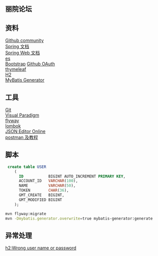 ## 丽院论坛

## 资料
[Github community](https://github.com/1632409540/community)  
[Spring 文档](https://spring.io/guides)  
[Spring Web 文档](https://spring.io/guides/gs/serving-web-content/)  
[es](https://elasticsearch.cn/explore)  
[Bootstrap](https://www.bootcss.com/)
[Github OAuth](https://developer.github.com/apps/building-oauth-apps/creating-an-oauth-app/)  
[thymeleaf](https://www.thymeleaf.org/)  
[H2](http://www.h2database.com/html/main.html)  
[MyBatis Generator](http://mybatis.org/generator/)  

## 工具
[Git](https://git-scm.com/)  
[Visual Paradigm](https://www.visual-paradigm.com)  
[flyway](https://flywaydb.org/)  
[lombok](https://projectlombok.org/)  
[JSON Editor Online](http://jsoneditoronline.org/#left=local.vusika)  
[postman 及教程](https://www.jianshu.com/p/97ba64888894)



## 脚本
```sql
 create table USER
    (
      ID           BIGINT AUTO_INCREMENT PRIMARY KEY,
      ACCOUNT_ID   VARCHAR(100),
      NAME         VARCHAR(50),
      TOKEN        CHAR(36),
      GMT_CREATE   BIGINT,
      GMT_MODIFIED BIGINT
    );
```
```bash
mvn flyway:migrate
mvn -Dmybatis.generator.overwrite=true mybatis-generator:generate
```

## 异常处理

[h2:Wrong user name or password](https://blog.csdn.net/tripleDemo/article/details/98888281)
